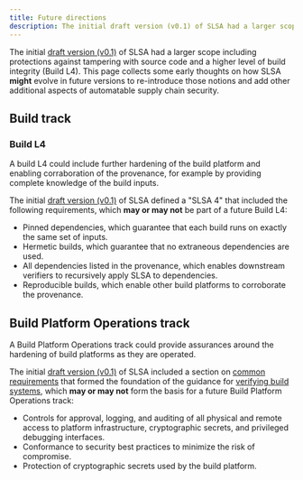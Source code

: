 ```yaml
---
title: Future directions
description: The initial draft version (v0.1) of SLSA had a larger scope including protections against tampering with source code and a higher level of build integrity (Build L4). This page collects some early thoughts on how SLSA **might** evolve in future versions to re-introduce these notions and add other additional aspects of automatable supply chain security.
---
```


The initial [draft version (v0.1)] of SLSA had a larger scope including
protections against tampering with source code and a higher level of build
integrity (Build L4). This page collects some early thoughts on how SLSA
**might** evolve in future versions to re-introduce those notions and add other
additional aspects of automatable supply chain security.

<section id="build-l4">

## Build track

### Build L4

A build L4 could include further hardening of the build platform and enabling
corraboration of the provenance, for example by providing complete knowledge of
the build inputs.

The initial [draft version (v0.1)] of SLSA defined a "SLSA 4" that included the
following requirements, which **may or may not** be part of a future Build L4:

-   Pinned dependencies, which guarantee that each build runs on exactly the
    same set of inputs.
-   Hermetic builds, which guarantee that no extraneous dependencies are used.
-   All dependencies listed in the provenance, which enables downstream verifiers
    to recursively apply SLSA to dependencies.
-   Reproducible builds, which enable other build platforms to corroborate the
    provenance.

</section>

<section id="build-platform-operations-track">

## Build Platform Operations track

A Build Platform Operations track could provide assurances around the hardening
of build platforms as they are operated.

The initial [draft version (v0.1)] of SLSA included a section on
[common requirements](../v0.1/requirements.md#common-requirements) that formed
the foundation of the guidance for
[verifying build systems](../../build/v1.0/verifying-systems.md), which **may or may not** form
the basis for a future Build Platform Operations track:

-   Controls for approval, logging, and auditing of all physical and remote
    access to platform infrastructure, cryptographic secrets, and privileged
    debugging interfaces.
-   Conformance to security best practices to minimize the risk of compromise.
-   Protection of cryptographic secrets used by the build platform.

</section>

[draft version (v0.1)]: ../v0.1/requirements.md
